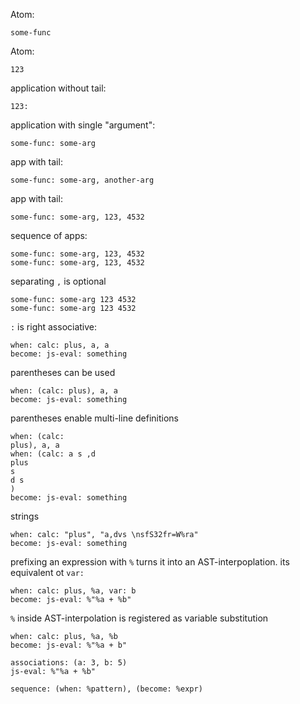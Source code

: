 Atom:

```oa
some-func
```

Atom:

```oa
123
```

application without tail:

```oa
123:
```

application with single "argument":

```oa
some-func: some-arg
```

app with tail:

```oa
some-func: some-arg, another-arg
```

app with tail:

```oa
some-func: some-arg, 123, 4532
```

sequence of apps:

```oa
some-func: some-arg, 123, 4532
some-func: some-arg, 123, 4532
```

separating `,` is optional

```oa
some-func: some-arg 123 4532
some-func: some-arg 123 4532
```

`:` is right associative:

```oa
when: calc: plus, a, a
become: js-eval: something
```

parentheses can be used

```oa
when: (calc: plus), a, a
become: js-eval: something
```

parentheses enable multi-line definitions

```oa
when: (calc:
plus), a, a
when: (calc: a s ,d
plus
s
d s
)
become: js-eval: something
```

strings

```oa
when: calc: "plus", "a,dvs \nsfS32fr=W%ra"
become: js-eval: something
```

prefixing an expression with `%` turns it into an AST-interpoplation. its equivalent ot `var: `

```oa
when: calc: plus, %a, var: b
become: js-eval: %"%a + %b"
```

`%` inside AST-interpolation is registered as variable substitution

```oa
when: calc: plus, %a, %b
become: js-eval: %"%a + b"
```

```oa
associations: (a: 3, b: 5)
js-eval: %"%a + %b"
```

```oa
sequence: (when: %pattern), (become: %expr)
```
